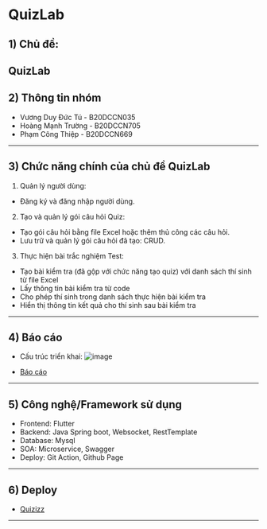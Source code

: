# QuizLab
## 1) Chủ đề:
QuizLab
--------------------------
## 2) Thông tin nhóm
- Vương Duy Đức Tú - B20DCCN035
- Hoàng Mạnh Trường - B20DCCN705
- Phạm Công Thiệp - B20DCCN669
--------------------------
## 3) Chức năng chính của chủ đề QuizLab
1.	Quản lý người dùng:
-	Đăng ký và đăng nhập người dùng.
2.  Tạo và quản lý gói câu hỏi Quiz:
-	Tạo gói câu hỏi bằng file Excel hoặc thêm thủ công các câu hỏi.
-	Lưu trữ và quản lý gói câu hỏi đã tạo: CRUD.
3.	Thực hiện bài trắc nghiệm Test:
- Tạo bài kiểm tra (đã gộp với chức năng tạo quiz) với danh sách thí sinh từ file Excel
- Lấy thông tin bài kiểm tra từ code
- Cho phép thí sinh trong danh sách thực hiện bài kiểm tra
- Hiển thị thông tin kết quả cho thí sinh sau bài kiểm tra
--------------------------
## 4) Báo cáo
- Cấu trúc triển khai:
  ![image](https://github.com/jnp2018/midproj-035669705/assets/112555576/ca6cf3a5-6721-4676-a192-8dc45c2607fb)

- [Báo cáo](https://docs.google.com/document/d/1b_7UjXzaBXT1NgvDiSeeVB0hrzqmDzB5/edit)
--------------------------
## 5) Công nghệ/Framework sử dụng
- Frontend: Flutter
- Backend: Java Spring boot, Websocket, RestTemplate
- Database: Mysql
- SOA: Microservice, Swagger
- Deploy: Git Action, Github Page

--------------------------
## 6) Deploy
- [Quizizz](https://thiepcong.github.io/Quizz-Lab-LTHDV/)
--------------------------

